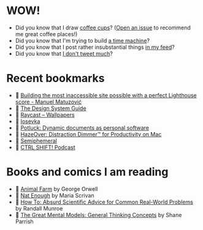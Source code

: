 # WOW!

- Did you know that I draw [coffee cups](https://papercups.mamuso.net/)? ([Open an issue](https://github.com/mamuso/papercups/issues) to recommend me great coffee places!)
- Did you know that I'm trying to build [a time machine](https://github.com/mamuso/fluxcapacitor)?
- Did you know that I post rather insubstantial things [in my feed](https://feed.mamuso.net/)?
- Did you know that [I don't tweet much](https://twitter.com/mamuso)?

# Recent bookmarks

- 👀 [Building the most inaccessible site possible with a perfect Lighthouse score - Manuel Matuzović](https://www.matuzo.at/blog/building-the-most-inaccessible-site-possible-with-a-perfect-lighthouse-score/)
- 👀 [The Design System Guide](https://thedesignsystem.guide/)
- 👀 [Raycast – Wallpapers](https://www.raycast.com/wallpapers)
- 👀 [Iosevka](https://typeof.net/Iosevka/)
- 👀 [Potluck: Dynamic documents as personal software](https://www.inkandswitch.com/potluck/)
- 👀 [HazeOver: Distraction Dimmer™ for Productivity on Mac](https://hazeover.com/)
- 👀 [Semiphemeral](https://semiphemeral.com/)
- 👀 [CTRL SHIFT! Podcast](https://podcast.humbleteam.com/)


# Books and comics I am reading

- 📘 [Animal Farm](https://www.goodreads.com/book/show/8349198) by George Orwell
- 📘 [Nat Enough](https://www.goodreads.com/book/show/45714795) by Maria Scrivan
- 📘 [How To: Absurd Scientific Advice for Common Real-World Problems](https://www.goodreads.com/book/show/43851501) by Randall Munroe
- 📘 [The Great Mental Models: General Thinking Concepts](https://www.goodreads.com/book/show/58103132) by Shane Parrish

